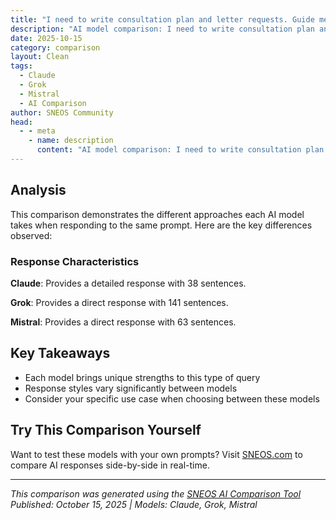 ```yaml
---
title: "I need to write consultation plan and letter requests. Guide me: 1) Identify consultants who fill expertise gaps"
description: "AI model comparison: I need to write consultation plan and letter requests. Guide me: 1) Identify consultants who fill ex..."
date: 2025-10-15
category: comparison
layout: Clean
tags:
  - Claude
  - Grok
  - Mistral
  - AI Comparison
author: SNEOS Community
head:
  - - meta
    - name: description
      content: "AI model comparison: I need to write consultation plan and letter requests. Guide me: 1) Identify consultants who fill expertise gaps..."
---
```


<ChatComparison
  title="I need to write consultation plan and letter requests. Guide me: 1) Identify consultants who fill expertise gaps"
  prompt="I need to write consultation plan and letter requests. Guide me: 1) Identify consultants who fill expertise gaps"
  :responses='{"Claude": "# Guide to Identifying Consultants Who Fill Expertise Gaps\n\n## Step 1: Assess Your Current Expertise Gaps\n\n### A. Conduct Internal Analysis\n- **List current team capabilities** - What expertise do you already have?\n- **Identify knowledge deficits** - Where are you struggling or lacking confidence?\n- **Review project requirements** - What specialized skills does this project demand?\n- **Analyze past challenges** - Where have you previously needed outside help?\n\n### B. Categorize the Gaps\n- **Technical expertise** (e.g., specialized testing, technology, procedures)\n- **Clinical expertise** (e.g., rare conditions, subspecialty knowledge)\n- **Administrative expertise** (e.g., regulatory, policy, operations)\n- **Research/academic expertise** (e.g., methodology, statistics)\n\n## Step 2: Define What You Need\n\n### Create a Clear Profile\nFor each gap, specify:\n- **Exact expertise required** (be specific)\n- **Purpose of consultation** (diagnosis, procedure, second opinion, ongoing management)\n- **Urgency level** (routine, urgent, emergent)\n- **Type of involvement needed** (one-time consult, co-management, transfer of care)\n- **Expected deliverables** (written opinion, procedure, verbal advice)\n\n## Step 3: Identify Potential Consultants\n\n### A. Search Methods\n- **Hospital/institutional directories** - Staff specialists and their subspecialties\n- **Professional networks** - Colleagues\u0027 recommendations\n- **Professional organizations** - Specialty society member directories\n- **Academic institutions** - University hospitals with specialized centers\n- **Literature review** - Authors of relevant research or guidelines\n- **Previous positive experiences** - Consultants who\u0027ve helped before\n\n### B. Evaluate Candidates\nConsider:\n- **Relevant subspecialty expertise**\n- **Experience with similar cases**\n- **Reputation and credentials**\n- **Availability and responsiveness**\n- **Communication style and collegiality**\n- **Geographic proximity** (if physical presence needed)\n- **Insurance/institutional affiliations**\n\n## Step 4: Match Consultant to Need\n\n### Priority Matrix\n| **Complexity** | **Urgency** | **Consultant Type** |\n|---|---|---|\n| High | High | Senior specialist with immediate availability |\n| High | Low | Academic expert or specialist with rare expertise |\n| Low | High | Available generalist in specialty |\n| Low | Low | Any qualified specialist |\n\n## Step 5: Document Your Rationale\n\n### For Each Consultation Request, Note:\n1. **Specific gap** being addressed\n2. **Why this particular consultant** was chosen\n3. **What you hope to achieve**\n4. **What specific questions** you need answered\n\n---\n\n# Template for Consultation Request Letter\n\n## Standard Consultation Request Format\n\n**[Date]**\n\n**To:** Dr. [Consultant Name], [Credentials]  \n**Department:** [Department/Division]  \n**From:** Dr. [Your Name], [Credentials]  \n**Department:** [Your Department]  \n\n**Re: Consultation Request for [Patient Name/Identifier]**\n\n---\n\n### 1. REASON FOR CONSULTATION (Be Specific)\n*\u0022I am requesting your expertise in [specific area] for [specific purpose].\u0022*\n\n**Example:** \u0022I am requesting your cardiology expertise to evaluate this patient\u0027s new onset atrial fibrillation and recommend anticoagulation management strategy.\u0022\n\n---\n\n### 2. BRIEF CLINICAL SUMMARY\n- **Patient demographics:** Age, sex, relevant background\n- **Chief complaint/presenting problem**\n- **Relevant history:** (concise - only pertinent information)\n- **Pertinent exam findings**\n- **Relevant test results/data**\n- **Current working diagnosis**\n- **Current treatment/management**\n\n---\n\n### 3. SPECIFIC QUESTIONS TO BE ADDRESSED\n*Number your questions clearly:*\n\n1. [First specific question]\n2. [Second specific question]\n3. [Third specific question]\n\n**Example:**\n1. Do you agree with the diagnosis of X?\n2. Are further diagnostic tests indicated?\n3. What treatment approach do you recommend?\n\n---\n\n### 4. URGENCY LEVEL\n- [ ] Routine (within 1 week)\n- [ ] Urgent (within 24-48 hours)\n- [ ] Emergent (immediate)\n\n---\n\n### 5. TYPE OF CONSULTATION REQUESTED\n- [ ] Evaluate and recommend (opinion only)\n- [ ]", "Grok": "### Guide to Developing a Consultation Plan and Letter Requests\n\nI\u0027ll walk you through the process step by step, starting with your first point: identifying consultants who fill expertise gaps. This is a foundational step in creating a robust consultation plan, especially for projects, businesses, or research where internal knowledge is limited. The goal is to target external experts who can provide specialized insights, mitigate risks, and enhance outcomes. I\u0027ll build on this to cover the full plan and letter requests, assuming a general professional context (e.g., business, legal, or technical consulting). If your scenario is more specific (e.g., healthcare, engineering), let me know for tailored advice.\n\n#### 1. Identify Consultants Who Fill Expertise Gaps\nThis step involves a systematic assessment to pinpoint where your team or organization lacks depth, then matching those gaps to potential consultants. Here\u0027s how to do it:\n\n- **Assess Internal Expertise Gaps**:\n  - Conduct a skills inventory: List your team\u0027s current capabilities (e.g., via surveys, SWOT analysis, or a matrix of required vs. available skills).\n  - Identify gaps: Categorize them by area, such as technical (e.g., AI implementation), regulatory (e.g., compliance with GDPR), strategic (e.g., market entry), or operational (e.g., supply chain optimization).\n  - Prioritize: Rank gaps by impact (high-risk areas first) and urgency (e.g., using a 2x2 matrix: high/low impact vs. high/low urgency).\n    - Example: If your project involves launching a new app, gaps might include cybersecurity (internal team lacks penetration testing expertise) or user experience design (no specialists in UX research).\n\n- **Research and Source Consultants**:\n  - Use reliable directories and networks: Platforms like LinkedIn, Upwork, Clutch.co, or industry-specific sites (e.g., IEEE for engineers, HIMSS for healthcare IT). For academics, check university directories or ResearchGate.\n  - Leverage referrals: Ask industry peers, attend conferences, or consult professional associations (e.g., PMI for project management).\n  - Evaluate fit: Look for consultants with:\n    - Relevant credentials (e.g., certifications like PMP, PhD in the field).\n    - Proven track record (case studies, testimonials, or publications).\n    - Availability and cultural alignment (e.g., remote vs. on-site, cost vs. value).\n    - Diversity in perspectives (e.g., include consultants from underrepresented groups for innovative insights).\n  - Shortlist 3-5 per gap: Create a comparison table with columns for name, expertise, experience, estimated cost, and contact info.\n    - Example Shortlist Table (for a tech startup gap in data privacy):\n\n      | Consultant Name | Expertise | Experience | Estimated Cost (per hour/day) | Contact |\n      |-----------------|-----------|------------|-------------------------------|---------|\n      | Dr. Jane Smith | GDPR Compliance \u0026 Data Ethics | 10\u002B years, advised Fortune 500 firms | $250/hour | jane@privacyexperts.com |\n      | Alex Rivera | Cybersecurity Audits | Led audits for 20\u002B startups | $2,000/day | alex@cybersecure.net |\n      | Prof. Lee Kim | AI Privacy Frameworks | Academic researcher, 5 publications | $1,500/day (pro bono options) | lee@university.edu |\n\n- **Tips for Effectiveness**:\n  - Budget check: Allocate 10-20% of your project budget to consulting.\n  - Legal/ethical considerations: Ensure consultants sign NDAs and comply with regulations (e.g., no conflicts of interest).\n  - Timeline: Aim to identify within 1-2 weeks to avoid delays.\n\nThis identification ensures your plan is targeted and cost-effective, avoiding \u0022consultant overload.\u0022\n\n#### 2. Develop the Overall Consultation Plan\nOnce gaps are identified, outline a structured plan to integrate consultants seamlessly. This document serves as your roadmap.\n\n- **Key Components of the Plan**:\n  - **Objectives**: State clear goals (e.g., \u0022Bridge data analytics gap to improve forecasting accuracy by 30% within 6 months\u0022).\n  - **Scope and Timeline**: Define deliverables (e.g., a risk assessment report) and schedule (e.g., Phase 1: Assessment in Month 1; Phase 2: Implementation in Months 2-3).\n  - **Roles and Responsibilities**: Assign who does what\u2014e.g., internal lead coordinates, consultants provide expertise, stakeholders review outputs. Use a RACI matrix (Responsible, Accountable, Consulted, Informed).\n  - **Budget and Resources**: Itemize costs (e.g., fees, travel) and contingencies (e.g., \u002B15% buffer).\n  - **Risk Management**: Address potential issues like scope creep or consultant unavailability, with mitigation strategies (e.g., backup shortlist).\n  - **Evaluation Metrics**: Set success criteria (e.g., KPIs like on-time delivery, ROI from recommendations).\n  - **Integration**: Plan how consultant input feeds into your project (e.g., workshops, joint reports).\n\n- **Formatting Tip**: Use a template in Google Docs or Microsoft Word with sections, bullet points, and visuals (e.g., Gantt chart for timelines). Keep it 2-5 pages for clarity.\n\n- **Example Snippet from a Plan**:\n  \u003E **Expertise Gap: Supply Chain Optimization**  \n  \u003E Consultant: Maria Gonzalez (Logistics Expert, 15 years exp.).  \n  \u003E Deliverables: Audit report and optimization strategy. Timeline: 4 weeks. Budget: $8,000.\n\n#### 3. Draft Letter Requests to Consultants\nLetter requests (or emails) are formal invitations to propose services. They build on your identifications and plan, aiming for a 20-30% response rate. Keep them concise (1 page), professional, and personalized.\n\n- **Structure of a Letter Request**:\n  - **Header**: Your contact info, date, recipient\u0027s details.\n  - **Salutation**: Use \u0022Dear [Name]\u0022 for personalization.\n  - **Introduction**: Introduce yourself/organization and reference how you found them (e.g., \u0022I came across your work on LinkedIn regarding AI ethics\u0022).\n  - **Body**:\n    - Describe the gap and need: \u0022Our team excels in product development but lacks expertise in regulatory compliance for EU markets.\u0022\n    - Outline scope: \u0022We\u0027re seeking a 2-week consultation to review our data practices and recommend improvements.\u0022\n    - Share plan details: Budget range, timeline, deliverables.\n    - Call to action: Invite a proposal (e.g., \u0022Please submit your rates, availability, and a brief outline by [date]\u0022).\n  - **Closing**: Express enthusiasm, provide next steps (e.g., \u0022I\u0027ll follow up next week\u0022), and sign off (\u0022Best regards, [Your Name]\u0022).\n\n- **Best Practices**:\n  - Customize: Avoid templates; mention specific work of theirs.\n  - Attachments: Include your consultation plan summary or project brief.\n  - Follow-up: Send via email for speed; track in a CRM like HubSpot.\n  - Legal Note: If sensitive, add a confidentiality statement.\n\n- **Sample Letter Request** (Email Format):\n  \u0060\u0060\u0060\n  Subject: Invitation for Consulting Proposal on Data Privacy Expertise\n\n  Dear Dr. Jane Smith,\n\n  I am [Your Name], Project Manager at Tech Innovations Inc. I recently reviewed your publication on GDPR compliance in tech startups and was impressed by your practical insights.\n\n  We are developing a new AI platform and have identified a key gap in data privacy expertise. Our internal team handles core development but requires external guidance to ensure EU regulatory alignment.\n\n  We invite you to propose a short-term consultation (est. 10-15 hours over 2 weeks) including a compliance audit and recommendations. Our budget is $3,000-$4,000, with flexibility for virtual delivery starting next month. Attached is a summary of our consultation plan.\n\n  Could you please provide your availability, rates, and a high-level proposal by October 15? I\u0027d be happy to schedule a call to discuss.\n\n  Thank you for considering this opportunity. I look forward to your response.\n\n  Best regards,  \n  [Your Name]  \n  [Your Position]  \n  [Contact Info]  \n  [Company Website]\n  \u0060\u0060\u0060\n\n#### Next Steps and Final Advice\n- **Iterate**: After sending requests, review proposals, interview top candidates, and select based on value (not just cost).\n- **Tools to Help**: Use free resources like SCORE templates for plans or Canva for professional letters.\n- **Common Pitfalls**: Don\u0027t over-rely on one consultant; ensure alignment with your goals to avoid mismatched advice.\n\nThis framework should get you started efficiently. If you share more details about your project (e.g., industry or specific gaps), I can refine this further!", "Mistral": "Certainly! Writing a consultation plan and letter requests involves several steps. Let\u0027s break it down:\n\n### Step 1: Identify Consultants Who Fill Expertise Gaps\n\n1. **Assess Your Needs:**\n   - Determine the specific areas where you need expertise.\n   - Identify the gaps in your current knowledge or skills.\n\n2. **Research Potential Consultants:**\n   - Look for consultants with relevant experience and credentials.\n   - Check professional networks, industry associations, and online platforms.\n\n3. **Evaluate Consultants:**\n   - Review their portfolios, case studies, and client testimonials.\n   - Consider their availability, cost, and fit with your organizational culture.\n\n4. **Shortlist Consultants:**\n   - Create a shortlist of potential consultants who meet your criteria.\n   - Prioritize based on their expertise, experience, and alignment with your needs.\n\n### Step 2: Write a Consultation Plan\n\nA consultation plan outlines the objectives, scope, timeline, and deliverables of the consultation. Here\u2019s a template to guide you:\n\n#### Consultation Plan Template\n\n1. **Introduction:**\n   - Briefly describe the purpose of the consultation.\n   - State the objectives and expected outcomes.\n\n2. **Scope of Work:**\n   - Detail the specific areas where consultation is needed.\n   - Define the tasks and activities to be performed by the consultant.\n\n3. **Timeline:**\n   - Provide a timeline for the consultation, including key milestones and deadlines.\n   - Include start and end dates, as well as any interim checkpoints.\n\n4. **Deliverables:**\n   - List the expected deliverables from the consultant.\n   - Specify the format and content of the deliverables (e.g., reports, presentations, training sessions).\n\n5. **Budget:**\n   - Outline the budget allocated for the consultation.\n   - Include any cost considerations, such as travel expenses, materials, etc.\n\n6. **Evaluation Criteria:**\n   - Define the criteria for evaluating the consultant\u2019s performance.\n   - Specify how success will be measured.\n\n7. **Communication Plan:**\n   - Describe how communication will be managed (e.g., regular meetings, progress reports).\n   - Identify key points of contact within your organization.\n\n8. **Risks and Mitigation:**\n   - Identify potential risks and challenges.\n   - Outline strategies for mitigating these risks.\n\n### Step 3: Write Letter Requests\n\nA letter request is a formal invitation to a consultant to participate in your project. Here\u2019s a template to guide you:\n\n#### Letter Request Template\n\n[Your Name]\n[Your Position]\n[Your Organization]\n[Your Address]\n[City, State, ZIP Code]\n[Email Address]\n[Phone Number]\n[Date]\n\n[Consultant\u2019s Name]\n[Consultant\u2019s Position]\n[Consultant\u2019s Organization]\n[Consultant\u2019s Address]\n[City, State, ZIP Code]\n\nDear [Consultant\u2019s Name],\n\nI hope this letter finds you well. I am writing on behalf of [Your Organization] to invite you to participate in a consultation project focused on [briefly describe the project or area of expertise needed].\n\n**Project Overview:**\n[Provide a brief overview of the project, including its objectives and scope.]\n\n**Scope of Work:**\n[Detail the specific tasks and activities you would like the consultant to perform.]\n\n**Timeline:**\n[Outline the timeline for the consultation, including key milestones and deadlines.]\n\n**Deliverables:**\n[List the expected deliverables from the consultant.]\n\n**Budget:**\n[Provide information on the budget allocated for the consultation.]\n\n**Evaluation Criteria:**\n[Describe how the consultant\u2019s performance will be evaluated.]\n\n**Communication Plan:**\n[Explain how communication will be managed during the consultation.]\n\n**Risks and Mitigation:**\n[Identify potential risks and outline strategies for mitigating them.]\n\nWe believe your expertise in [specific area] would be invaluable to the success of this project. We would be grateful if you could confirm your availability and interest in participating by [deadline for response].\n\nPlease feel free to contact me at [Your Phone Number] or [Your Email Address] if you have any questions or need further information.\n\nThank you for considering our request. We look forward to the possibility of working with you.\n\nSincerely,\n\n[Your Name]\n[Your Position]\n[Your Organization]\n\n### Final Tips\n\n- **Customize:** Tailor each letter request to the specific consultant and their expertise.\n- **Follow Up:** After sending the letter, follow up with a phone call or email to ensure it was received and to answer any questions.\n- **Be Clear:** Ensure your consultation plan and letter requests are clear, concise, and professional.\n\nBy following these steps, you can effectively identify consultants who fill expertise gaps, write a comprehensive consultation plan, and craft compelling letter requests."}' published-date="{DateTime.UtcNow:HH:mm}"
/>

## Analysis

This comparison demonstrates the different approaches each AI model takes when responding to the same prompt. Here are the key differences observed:

### Response Characteristics

**Claude**: Provides a detailed response with 38 sentences. 

**Grok**: Provides a direct response with 141 sentences. 

**Mistral**: Provides a direct response with 63 sentences. 

## Key Takeaways

- Each model brings unique strengths to this type of query
- Response styles vary significantly between models
- Consider your specific use case when choosing between these models

## Try This Comparison Yourself

Want to test these models with your own prompts? Visit [SNEOS.com](https://sneos.com) to compare AI responses side-by-side in real-time.

---

*This comparison was generated using the [SNEOS AI Comparison Tool](https://sneos.com)*
*Published: October 15, 2025 | Models: Claude, Grok, Mistral*
